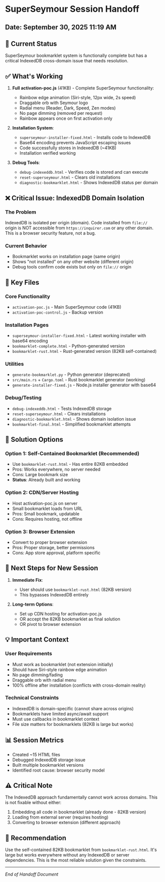 # SuperSeymour Session Handoff
## Date: September 30, 2025 11:19 AM

## 🎯 Current Status
SuperSeymour bookmarklet system is functionally complete but has a critical IndexedDB cross-domain issue that needs resolution.

## ✅ What's Working
1. **Full activation-poc.js** (41KB) - Complete SuperSeymour functionality:
   - Rainbow edge animation (Siri-style, 12px wide, 2s speed)
   - Draggable orb with Seymour logo
   - Radial menu (Reader, Dark, Speed, Zen modes)
   - No page dimming (removed per request)
   - Rainbow appears once on first activation only

2. **Installation System**:
   - `superseymour-installer-fixed.html` - Installs code to IndexedDB
   - Base64 encoding prevents JavaScript escaping issues
   - Code successfully stores in IndexedDB (~41KB)
   - Installation verified working

3. **Debug Tools**:
   - `debug-indexeddb.html` - Verifies code is stored and can execute
   - `reset-superseymour.html` - Clears old installations
   - `diagnostic-bookmarklet.html` - Shows IndexedDB status per domain

## ❌ Critical Issue: IndexedDB Domain Isolation

### The Problem
IndexedDB is isolated per origin (domain). Code installed from `file://` origin is NOT accessible from `https://inquirer.com` or any other domain. This is a browser security feature, not a bug.

### Current Behavior
- Bookmarklet works on installation page (same origin)
- Shows "not installed" on any other website (different origin)
- Debug tools confirm code exists but only on `file://` origin

## 📁 Key Files

### Core Functionality
- `activation-poc.js` - Main SuperSeymour code (41KB)
- `activation-poc-control.js` - Backup version

### Installation Pages
- `superseymour-installer-fixed.html` - Latest working installer with base64 encoding
- `bookmarklet-complete.html` - Python-generated version
- `bookmarklet-rust.html` - Rust-generated version (82KB self-contained)

### Utilities
- `generate-bookmarklet.py` - Python generator (deprecated)
- `src/main.rs` + `Cargo.toml` - Rust bookmarklet generator (working)
- `generate-installer-fixed.js` - Node.js installer generator with base64

### Debug/Testing
- `debug-indexeddb.html` - Tests IndexedDB storage
- `reset-superseymour.html` - Clears installations
- `diagnostic-bookmarklet.html` - Shows domain isolation issue
- `bookmarklet-final.html` - Simplified bookmarklet attempts

## 🔧 Solution Options

### Option 1: Self-Contained Bookmarklet (Recommended)
- Use `bookmarklet-rust.html` - Has entire 82KB embedded
- Pros: Works everywhere, no server needed
- Cons: Large bookmark size
- **Status**: Already built and working

### Option 2: CDN/Server Hosting
- Host activation-poc.js on server
- Small bookmarklet loads from URL
- Pros: Small bookmark, updatable
- Cons: Requires hosting, not offline

### Option 3: Browser Extension
- Convert to proper browser extension
- Pros: Proper storage, better permissions
- Cons: App store approval, platform specific

## 🚀 Next Steps for New Session

1. **Immediate Fix**:
   - User should use `bookmarklet-rust.html` (82KB version)
   - This bypasses IndexedDB entirely

2. **Long-term Options**:
   - Set up CDN hosting for activation-poc.js
   - OR accept the 82KB bookmarklet as final solution
   - OR pivot to browser extension

## 💡 Important Context

### User Requirements
- Must work as bookmarklet (not extension initially)
- Should have Siri-style rainbow edge animation
- No page dimming/fading
- Draggable orb with radial menu
- 100% offline after installation (conflicts with cross-domain reality)

### Technical Constraints
- IndexedDB is domain-specific (cannot share across origins)
- Bookmarklets have limited async/await support
- Must use callbacks in bookmarklet context
- File size matters for bookmarklets (82KB is large but works)

## 📊 Session Metrics
- Created ~15 HTML files
- Debugged IndexedDB storage issue
- Built multiple bookmarklet versions
- Identified root cause: browser security model

## ⚠️ Critical Note
The IndexedDB approach fundamentally cannot work across domains. This is not fixable without either:
1. Embedding all code in bookmarklet (already done - 82KB version)
2. Loading from external server (requires hosting)
3. Converting to browser extension (different approach)

## 🎯 Recommendation
Use the self-contained 82KB bookmarklet from `bookmarklet-rust.html`. It's large but works everywhere without any IndexedDB or server dependencies. This is the most reliable solution given the constraints.

---
*End of Handoff Document*